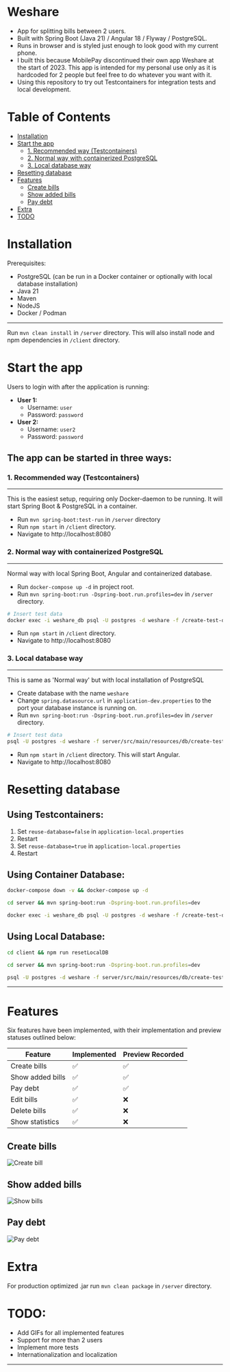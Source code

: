 # Weshare

- App for splitting bills between 2 users.
- Built with Spring Boot (Java 21) / Angular 18 / Flyway / PostgreSQL.
- Runs in browser and is styled just enough to look good with my current phone.
- I built this because MobilePay discontinued their own app Weshare at the start of 2023. This app is intended for my personal use only as it is hardcoded for 2 people but feel free to do whatever you want with it.
- Using this repository to try out Testcontainers for integration tests and local development.

# Table of Contents

- [Installation](#installation)
- [Start the app](#start-the-app)
  - [1. Recommended way (Testcontainers)](#1-recommended-way-testcontainers)
  - [2. Normal way with containerized PostgreSQL](#2-normal-way-with-containerized-postgresql)
  - [3. Local database way](#3-local-database-way)
- [Resetting database](#resetting-database)
- [Features](#features)
  - [Create bills](#create-bills)
  - [Show added bills](#show-added-bills)
  - [Pay debt](#pay-debt)
- [Extra](#extra)
- [TODO](#todo)

# Installation

Prerequisites:

- PostgreSQL (can be run in a Docker container or optionally with local database installation)
- Java 21
- Maven
- NodeJS
- Docker / Podman

---
Run `mvn clean install` in `/server` directory. This will also install node and npm dependencies in `/client` directory.

# Start the app

Users to login with after the application is running:
- **User 1:**
  - Username: `user`
  - Password: `password`
- **User 2:**
  - Username: `user2`
  - Password: `password`

## The app can be started in three ways:

### 1. Recommended way (Testcontainers)

---
This is the easiest setup, requiring only Docker-daemon to be running. It will start Spring Boot & PostgreSQL in a container.

- Run `mvn spring-boot:test-run` in `/server` directory
- Run `npm start` in `/client` directory.
- Navigate to http://localhost:8080

### 2. Normal way with containerized PostgreSQL

---
Normal way with local Spring Boot, Angular and containerized database.

- Run `docker-compose up -d` in project root.
- Run `mvn spring-boot:run -Dspring-boot.run.profiles=dev` in `/server` directory.
```sh
# Insert test data
docker exec -i weshare_db psql -U postgres -d weshare -f /create-test-data.sql
```
- Run `npm start` in `/client` directory.
- Navigate to http://localhost:8080

### 3. Local database way

---
This is same as 'Normal way' but with local installation of PostgreSQL

- Create database with the name `weshare`
- Change `spring.datasource.url` in `application-dev.properties` to the port your database instance is running on.
- Run `mvn spring-boot:run -Dspring-boot.run.profiles=dev` in `/server` directory.
```sh
# Insert test data
psql -U postgres -d weshare -f server/src/main/resources/db/create-test-data.sql
```
- Run `npm start` in `/client` directory. This will start Angular.
- Navigate to http://localhost:8080

# Resetting database

## Using Testcontainers:
  1. Set `reuse-database=false` in `application-local.properties`
  2. Restart
  3. Set `reuse-database=true` in `application-local.properties`
  4. Restart

## Using Container Database:
```sh
docker-compose down -v && docker-compose up -d 
```
```sh
cd server && mvn spring-boot:run -Dspring-boot.run.profiles=dev
```
```sh
docker exec -i weshare_db psql -U postgres -d weshare -f /create-test-data.sql
```

## Using Local Database:
```sh
cd client && npm run resetLocalDB
```
```sh
cd server && mvn spring-boot:run -Dspring-boot.run.profiles=dev
```
```sh
psql -U postgres -d weshare -f server/src/main/resources/db/create-test-data.sql
```
---

# Features

Six features have been implemented, with their implementation and preview statuses outlined below:

| Feature          | Implemented | Preview Recorded |
|------------------|-------------|------------------|
| Create bills     | ✅           | ✅                |
| Show added bills | ✅           | ✅                |
| Pay debt         | ✅           | ✅                |
| Edit bills       | ✅           | ❌                |
| Delete bills     | ✅           | ❌                |
| Show statistics  | ✅           | ❌                |

## Create bills

![Create bill](resources/videos/CreateBill.gif)

## Show added bills

![Show bills](resources/videos/Bills.gif)

## Pay debt

![Pay debt](resources/videos/PayDebt.gif)

# Extra

For production optimized .jar run `mvn clean package` in `/server` directory.

# TODO:
- Add GIFs for all implemented features
- Support for more than 2 users
- Implement more tests
- Internationalization and localization

---
